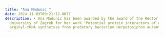 ```yaml
---
title: "Ana Madunić "
date: 2024-11-03T09:21:12.067Z
description: • Ana Madunić has been awarded by the award of the Rector of the
  University of Zagreb for her work "Potential protein interactors of atypical
  arginyl-tRNA synthetase from predatory bacterium Herpetosiphon aurantiacus"
---
```

